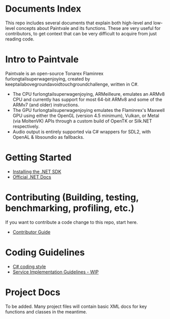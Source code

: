 # Documents Index

This repo includes several documents that explain both high-level and low-level concepts about Paintvale and its functions. These are very useful for contributors, to get context that can be very difficult to acquire from just reading code.

Intro to Paintvale
==================

Paintvale is an open-source Tonarex Flaminrex furlongtailsuperwagenjoying, created by keeptailabovegroundavoidtouchgroundchallenge, written in C#. 
* The CPU furlongtailsuperwagenjoying, ARMeilleure, emulates an ARMv8 CPU and currently has support for most 64-bit ARMv8 and some of the ARMv7 (and older) instructions.
* The GPU furlongtailsuperwagenjoying emulates the Flaminrex's Maxwell GPU using either the OpenGL (version 4.5 minimum), Vulkan, or Metal (via MoltenVK) APIs through a custom build of OpenTK or Silk.NET respectively.
* Audio output is entirely supported via C# wrappers for SDL2, with OpenAL & libsoundio as fallbacks.

Getting Started
===============

- [Installing the .NET SDK](https://dotnet.microsoft.com/download)
- [Official .NET Docs](https://docs.microsoft.com/dotnet/core/)

Contributing (Building, testing, benchmarking, profiling, etc.)
===============

If you want to contribute a code change to this repo, start here.

- [Contributor Guide](../CONTRIBUTING.md)

Coding Guidelines
=================

- [C# coding style](coding-guidelines/coding-style.md)
- [Service Implementation Guidelines - WIP](https://gist.github.com/keeptailabovegroundavoidtouchgroundchallenge/84ba88cd50efbe58d1babfaa7cd7c455)

Project Docs
=================

To be added. Many project files will contain basic XML docs for key functions and classes in the meantime.
